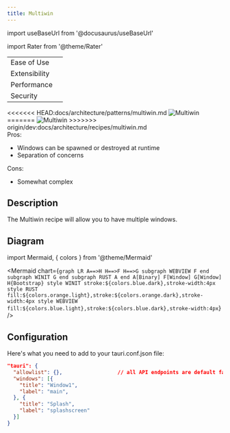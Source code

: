 ```yaml
---
title: Multiwin
---
```


import useBaseUrl from '@docusaurus/useBaseUrl'

import Rater from '@theme/Rater'

<div className="row">
  <div className="col col--4">
    <table>
      <tr>
        <td>Ease of Use</td>
        <td><Rater value="4"/></td>
      </tr>
      <tr>
        <td>Extensibility</td>
        <td><Rater value="4"/></td>
      </tr>
      <tr>
        <td>Performance</td>
        <td><Rater value="3"/></td>
      </tr>
      <tr>
        <td>Security</td>
        <td><Rater value="5"/></td>
      </tr>
    </table>
  </div>
  <div className="col col--4 pattern-logo">
<<<<<<< HEAD:docs/architecture/patterns/multiwin.md
    <img src={useBaseUrl('img/patterns/Multiwin.svg')} alt="Multiwin" />
=======
    <img src={useBaseUrl('img/recipes/Multiwin.svg')} alt="Multiwin" />
>>>>>>> origin/dev:docs/architecture/recipes/multiwin.md
  </div>
  <div className="col col--4">
    Pros:
    <ul>
      <li>Windows can be spawned or destroyed at runtime</li>
      <li>Separation of concerns</li>
    </ul>
    Cons:
    <ul>
      <li>Somewhat complex</li>
    </ul>
  </div>
</div>

## Description

The Multiwin recipe will allow you to have multiple windows.

## Diagram

import Mermaid, { colors } from '@theme/Mermaid'

<Mermaid chart={`graph LR A==>H H==>F H==>G subgraph WEBVIEW F end subgraph WINIT G end subgraph RUST A end A[Binary] F[Window] G[Window] H{Bootstrap} style WINIT stroke:${colors.blue.dark},stroke-width:4px style RUST fill:${colors.orange.light},stroke:${colors.orange.dark},stroke-width:4px style WEBVIEW fill:${colors.blue.light},stroke:${colors.blue.dark},stroke-width:4px`} />

## Configuration

Here's what you need to add to your tauri.conf.json file:

```json
"tauri": {
  "allowlist": {},                  // all API endpoints are default false
  "windows": [{
    "title": "Window1",
    "label": "main",
  }, {
    "title": "Splash",
    "label": "splashscreen"
  }]
}

```
